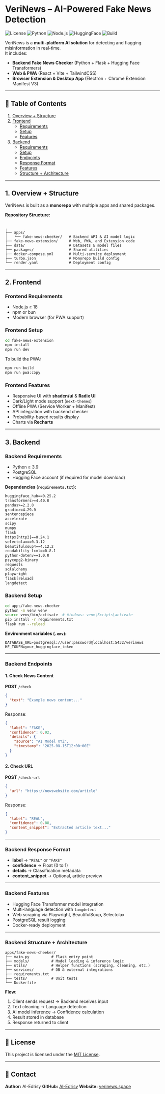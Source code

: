 
# VeriNews – AI-Powered Fake News Detection

![License](https://img.shields.io/badge/license-MIT-green)
![Python](https://img.shields.io/badge/Python-3.9%2B-blue)
![Node.js](https://img.shields.io/badge/Node.js-18%2B-brightgreen)
![HuggingFace](https://img.shields.io/badge/Models-HuggingFace-yellow)
![Build](https://img.shields.io/github/actions/workflow/status/Al-Edrisy/fake-news-extension-2025/ci.yml?label=build)

VeriNews is a **multi-platform AI solution** for detecting and flagging misinformation in real-time.  
It includes:
- **Backend Fake News Checker** (Python + Flask + Hugging Face Transformers)
- **Web & PWA** (React + Vite + TailwindCSS)
- **Browser Extension & Desktop App** (Electron + Chrome Extension Manifest V3)

---

## 📑 Table of Contents
1. [Overview + Structure](#overview--structure)
2. [Frontend](#frontend)
   - [Requirements](#frontend-requirements)
   - [Setup](#frontend-setup)
   - [Features](#frontend-features)
3. [Backend](#backend)
   - [Requirements](#backend-requirements)
   - [Setup](#backend-setup)
   - [Endpoints](#backend-endpoints)
   - [Response Format](#backend-response-format)
   - [Features](#backend-features)
   - [Structure + Architecture](#backend-structure--architecture)

---

## 1. Overview + Structure

VeriNews is built as a **monorepo** with multiple apps and shared packages.

**Repository Structure:**
```

.
├── apps/
│   └── fake-news-cheeker/   # Backend API & AI model logic
├── fake-news-extension/     # Web, PWA, and Extension code
├── data/                    # Datasets & model files
├── packages/                # Shared utilities
├── docker-compose.yml       # Multi-service deployment
├── turbo.json               # Monorepo build config
└── render.yaml              # Deployment config

````

---

## 2. Frontend

### Frontend Requirements
- Node.js ≥ 18
- npm or bun
- Modern browser (for PWA support)

### Frontend Setup
```bash
cd fake-news-extension
npm install
npm run dev
````

To build the PWA:

```bash
npm run build
npm run pwa:copy
```

### Frontend Features

* Responsive UI with **shadcn/ui** & **Radix UI**
* Dark/Light mode support (`next-themes`)
* Offline PWA (Service Worker + Manifest)
* API integration with backend checker
* Probability-based results display
* Charts via **Recharts**

---

## 3. Backend

### Backend Requirements

* Python ≥ 3.9
* PostgreSQL
* Hugging Face account (if required for model download)

**Dependencies (`requirements.txt`):**

```txt
huggingface_hub==0.25.2
transformers>=4.40.0
pandas>=2.2.0
gradio>=4.29.0
sentencepiece
accelerate
scipy
numpy
flask
httpx[http2]==0.24.1
selectolax==0.3.12
beautifulsoup4==4.12.2
readability-lxml==0.8.1
python-dotenv==1.0.0
psycopg2-binary
requests
sqlalchemy
playwright
flask[reload]
langdetect
```

### Backend Setup

```bash
cd apps/fake-news-cheeker
python -m venv venv
source venv/bin/activate  # Windows: venv\Scripts\activate
pip install -r requirements.txt
flask run --reload
```

**Environment variables (`.env`):**

```env
DATABASE_URL=postgresql://user:password@localhost:5432/verinews
HF_TOKEN=your_huggingface_token
```

---

### Backend Endpoints

#### **1. Check News Content**

**POST** `/check`

```json
{
  "text": "Example news content..."
}
```

Response:

```json
{
  "label": "FAKE",
  "confidence": 0.92,
  "details": {
    "source": "AI Model XYZ",
    "timestamp": "2025-08-15T12:00:00Z"
  }
}
```

#### **2. Check URL**

**POST** `/check-url`

```json
{
  "url": "https://newswebsite.com/article"
}
```

Response:

```json
{
  "label": "REAL",
  "confidence": 0.88,
  "content_snippet": "Extracted article text..."
}
```

---

### Backend Response Format

* **label** → `"REAL"` or `"FAKE"`
* **confidence** → Float (0 to 1)
* **details** → Classification metadata
* **content\_snippet** → Optional, article preview

---

### Backend Features

* Hugging Face Transformer model integration
* Multi-language detection with `langdetect`
* Web scraping via Playwright, BeautifulSoup, Selectolax
* PostgreSQL result logging
* Docker-ready deployment

---

### Backend Structure + Architecture

```
apps/fake-news-cheeker/
├── main.py          # Flask entry point
├── models/          # Model loading & inference logic
├── utils/           # Helper functions (scraping, cleaning, etc.)
├── services/        # DB & external integrations
├── requirements.txt
├── tests/           # Unit tests
└── Dockerfile
```

**Flow:**

1. Client sends request → Backend receives input
2. Text cleaning → Language detection
3. AI model inference → Confidence calculation
4. Result stored in database
5. Response returned to client

---

## 📜 License

This project is licensed under the [MIT License](LICENSE).

---

## 📧 Contact

**Author:** Al-Edrisy
**GitHub:** [Al-Edrisy](https://github.com/Al-Edrisy)
**Website:** [verinews.space](https://verinews.space)

```
